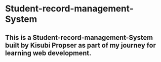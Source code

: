 # Student-record-management-System
## This is a Student-record-management-System built by Kisubi Propser as part of my journey for learning web development.
